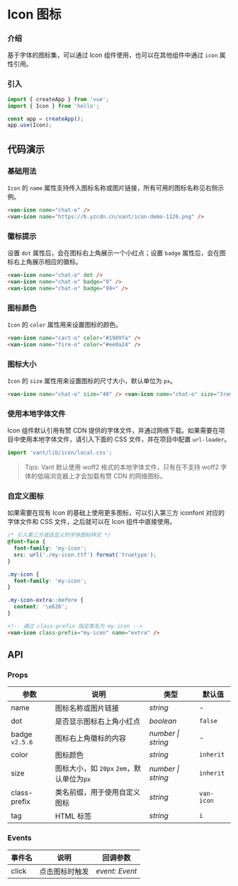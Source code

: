 # Icon 图标

### 介绍

基于字体的图标集，可以通过 Icon 组件使用，也可以在其他组件中通过 `icon` 属性引用。

### 引入

```js
import { createApp } from 'vue';
import { Icon } from 'hello';

const app = createApp();
app.use(Icon);
```

## 代码演示

### 基础用法

`Icon` 的 `name` 属性支持传入图标名称或图片链接，所有可用的图标名称见右侧示例。

```html
<van-icon name="chat-o" />
<van-icon name="https://b.yzcdn.cn/vant/icon-demo-1126.png" />
```

### 徽标提示

设置 `dot` 属性后，会在图标右上角展示一个小红点；设置 `badge` 属性后，会在图标右上角展示相应的徽标。

```html
<van-icon name="chat-o" dot />
<van-icon name="chat-o" badge="9" />
<van-icon name="chat-o" badge="99+" />
```

### 图标颜色

`Icon` 的 `color` 属性用来设置图标的颜色。

```html
<van-icon name="cart-o" color="#1989fa" />
<van-icon name="fire-o" color="#ee0a24" />
```

### 图标大小

`Icon` 的 `size` 属性用来设置图标的尺寸大小，默认单位为 `px`。

```html
<van-icon name="chat-o" size="40" /> <van-icon name="chat-o" size="3rem" />
```

### 使用本地字体文件

Icon 组件默认引用有赞 CDN 提供的字体文件，并通过网络下载。如果需要在项目中使用本地字体文件，请引入下面的 CSS 文件，并在项目中配置 `url-loader`。

```js
import 'vant/lib/icon/local.css';
```

> Tips: Vant 默认使用 woff2 格式的本地字体文件，只有在不支持 woff2 字体的低端浏览器上才会加载有赞 CDN 的网络图标。

### 自定义图标

如果需要在现有 Icon 的基础上使用更多图标，可以引入第三方 iconfont 对应的字体文件和 CSS 文件，之后就可以在 Icon 组件中直接使用。

```css
/* 引入第三方或自定义的字体图标样式 */
@font-face {
  font-family: 'my-icon';
  src: url('./my-icon.ttf') format('truetype');
}

.my-icon {
  font-family: 'my-icon';
}

.my-icon-extra::before {
  content: '\e626';
}
```

```html
<!-- 通过 class-prefix 指定类名为 my-icon -->
<van-icon class-prefix="my-icon" name="extra" />
```

## API

### Props

| 参数 | 说明 | 类型 | 默认值 |
| --- | --- | --- | --- |
| name | 图标名称或图片链接 | _string_ | - |
| dot | 是否显示图标右上角小红点 | _boolean_ | `false` |
| badge `v2.5.6` | 图标右上角徽标的内容 | _number \| string_ | - |
| color | 图标颜色 | _string_ | `inherit` |
| size | 图标大小，如 `20px` `2em`，默认单位为`px` | _number \| string_ | `inherit` |
| class-prefix | 类名前缀，用于使用自定义图标 | _string_ | `van-icon` |
| tag | HTML 标签 | _string_ | `i` |

### Events

| 事件名 | 说明           | 回调参数       |
| ------ | -------------- | -------------- |
| click  | 点击图标时触发 | _event: Event_ |

